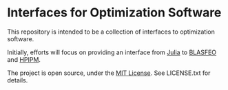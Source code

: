 # Interfaces for Optimization Software

This repository is intended to be a collection of interfaces to optimization software.

Initially, efforts will focus on providing an interface from [Julia](https://julialang.org)
to [BLASFEO](https://blasfeo.syscop.de) and [HPIPM](https://github.com/giaf/hpipm).

The project is open source, under the [MIT License](https://en.wikipedia.org/wiki/MIT_License).
See LICENSE.txt for details.
